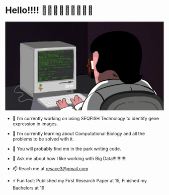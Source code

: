 # Hello!!!! 👋👋👋👋👋👋👋👋👋

![Alt Text](https://github.com/resace3/resace3/blob/main/programming.gif)

- 🔭 I’m currently working on using SEQFISH Technology to identify gene expression in images.

- 🌱 I’m currently learning about Computational Biology and all the problems to be solved with it.
- 🤔 You will probably find me in the park writing code.
- 💬 Ask me about how I like working with Big Data!!!!!!!!!!!
- 📫 Reach me at resace3@gmail.com
- ⚡ Fun fact: Published my First Research Paper at 15, Finished my Bachelors at 19

